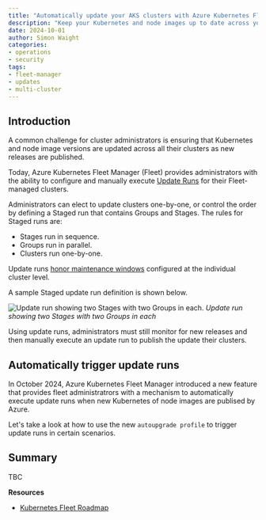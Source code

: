 ```yaml
---
title: "Automatically update your AKS clusters with Azure Kubernetes Fleet Manager's Autoupgrade capability"
description: "Keep your Kubernetes and node images up to date across your entire fleet."
date: 2024-10-01
author: Simon Waight
categories:
- operations
- security
tags:
- fleet-manager
- updates
- multi-cluster
---
```


## Introduction

A common challenge for cluster administrators is ensuring that Kubernetes and node image versions are updated across all their clusters as new releases are published. 

Today, Azure Kubernetes Fleet Manager (Fleet) provides administrators with the ability to configure and manually execute [Update Runs](https://learn.microsoft.com/azure/kubernetes-fleet/concepts-update-orchestration) for their Fleet-managed clusters.

Administrators can elect to update clusters one-by-one, or control the order by defining a Staged run that contains Groups and Stages. The rules for Staged runs are:

- Stages run in sequence.
- Groups run in parallel.
- Clusters run one-by-one.

Update runs [honor maintenance windows](https://learn.microsoft.com/azure/aks/planned-maintenance) configured at the individual cluster level.

A sample Staged update run definition is shown below.

![Update run showing two Stages with two Groups in each.](/AKS/assets/images/fleet-autoupgrade/update-run-sample.png)
_Update run showing two Stages with two Groups in each_

Using update runs, administrators must still monitor for new releases and then manually execute an update run to publish the update their clusters.

## Automatically trigger update runs

In October 2024, Azure Kubernetes Fleet Manager introduced a new feature that provides fleet administratrors with a mechanism to automatically execute update runs when new Kubernetes of node images are publised by Azure.

Let's take a look at how to use the new `autoupgrade profile` to trigger update runs in certain scenarios.


## Summary

TBC

**Resources**

- [Kubernetes Fleet Roadmap](https://aka.ms/fleet/roadmap)
